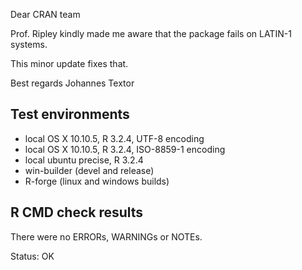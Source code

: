 Dear CRAN team

Prof. Ripley kindly made me aware that the package fails on LATIN-1 systems.

This minor update fixes that.

Best regards
Johannes Textor

## Test environments
* local OS X 10.10.5, R 3.2.4, UTF-8 encoding
* local OS X 10.10.5, R 3.2.4, ISO-8859-1 encoding
* local ubuntu precise, R 3.2.4
* win-builder (devel and release)
* R-forge (linux and windows builds)

## R CMD check results
There were no ERRORs, WARNINGs or NOTEs.

Status: OK
